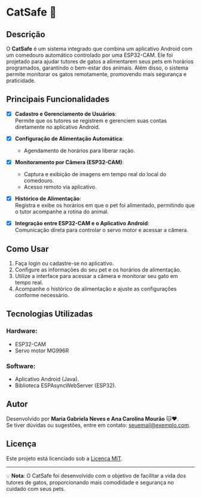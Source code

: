 # CatSafe 🐾

## Descrição  
O **CatSafe** é um sistema integrado que combina um aplicativo Android com um comedouro automático controlado por uma ESP32-CAM. Ele foi projetado para ajudar tutores de gatos a alimentarem seus pets em horários programados, garantindo o bem-estar dos animais. Além disso, o sistema permite monitorar os gatos remotamente, promovendo mais segurança e praticidade.  

## Principais Funcionalidades  
- [x] **Cadastro e Gerenciamento de Usuários**:  
  Permite que os tutores se registrem e gerenciem suas contas diretamente no aplicativo Android.  

- [x] **Configuração de Alimentação Automática**:  
  - Agendamento de horários para liberar ração.  

- [x] **Monitoramento por Câmera (ESP32-CAM)**:  
  - Captura e exibição de imagens em tempo real do local do comedouro.  
  - Acesso remoto via aplicativo.  

- [x] **Histórico de Alimentação**:  
  Registra e exibe os horários em que o pet foi alimentado, permitindo que o tutor acompanhe a rotina do animal.  

- [x] **Integração entre ESP32-CAM e o Aplicativo Android**:  
  Comunicação direta para controlar o servo motor e acessar a câmera.

## Como Usar  
1. Faça login ou cadastre-se no aplicativo.  
2. Configure as informações do seu pet e os horários de alimentação.  
3. Utilize a interface para acessar a câmera e monitorar seu gato em tempo real.  
4. Acompanhe o histórico de alimentação e ajuste as configurações conforme necessário.  

## Tecnologias Utilizadas  
### Hardware:  
- ESP32-CAM  
- Servo motor MG996R

### Software:  
- Aplicativo Android (Java).  
- Biblioteca ESPAsyncWebServer (ESP32).  

## Autor  
Desenvolvido por **Maria Gabriela Neves e Ana Carolina Mourão** 🐱❤️.  
Se tiver dúvidas ou sugestões, entre em contato: [seuemail@exemplo.com](mailto:seuemail@exemplo.com).  

## Licença  
Este projeto está licenciado sob a [Licença MIT](https://opensource.org/licenses/MIT).  

---

💡 **Nota**: O CatSafe foi desenvolvido com o objetivo de facilitar a vida dos tutores de gatos, proporcionando mais comodidade e segurança no cuidado com seus pets.
